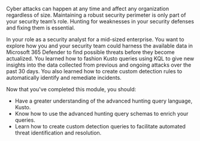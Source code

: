 Cyber attacks can happen at any time and affect any organization regardless of size. Maintaining a robust security perimeter is only part of your security team’s role.  Hunting for weaknesses in your security defenses and fixing them is essential.

In your role as a security analyst for a mid-sized enterprise. You want to explore how you and your security team could harness the available data in Microsoft 365 Defender to find possible threats before they become actualized.  You learned how to fashion Kusto queries using KQL to give new insights into the data collected from previous and ongoing attacks over the past 30 days.  You also learned how to create custom detection rules to automatically identify and remediate incidents.

Now that you've completed this module, you should:

- Have a greater understanding of the advanced hunting query language, Kusto.
- Know how to use the advanced hunting query schemas to enrich your queries.
- Learn how to create custom detection queries to facilitate automated threat identification and resolution.
